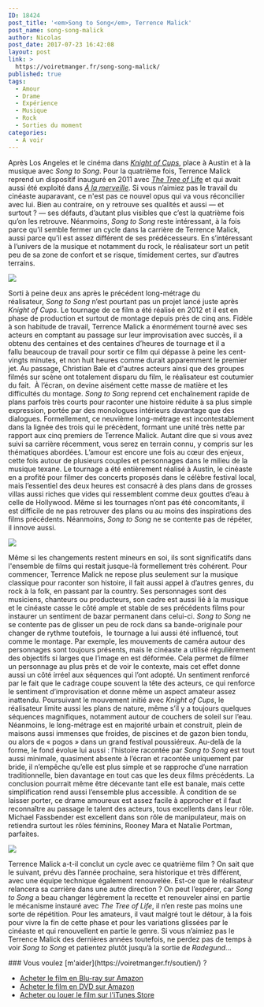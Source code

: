 ```yaml
---
ID: 18424
post_title: '<em>Song to Song</em>, Terrence Malick'
post_name: song-song-malick
author: Nicolas
post_date: 2017-07-23 16:42:08
layout: post
link: >
  https://voiretmanger.fr/song-song-malick/
published: true
tags:
  - Amour
  - Drame
  - Expérience
  - Musique
  - Rock
  - Sorties du moment
categories:
  - À voir
---
```


<p>Après Los Angeles et le cinéma dans <a href="https://voiretmanger.fr/knight-cups-malick/"><em>Knight of Cups</em></a>, place à Austin et à la musique avec <em>Song to Song</em>. Pour la quatrième fois, Terrence Malick reprend un dispositif inauguré en 2011 avec <a href="https://voiretmanger.fr/tree-of-life-malick/"><em>The Tree of</em> Life<em></em></a> et qui avait aussi été exploité dans <a href="https://voiretmanger.fr/a-la-merveille-malick/"><em>À la merveille</em></a>. Si vous n’aimiez pas le travail du cinéaste auparavant, ce n&#x27;est pas ce nouvel opus qui va vous réconcilier avec lui. Bien au contraire, on y retrouve ses qualités et aussi — et surtout ? — ses défauts, d’autant plus visibles que c’est la quatrième fois qu’on les retrouve. Néanmoins, <em>Song to Song</em> reste intéressant, à la fois parce qu’il semble fermer un cycle dans la carrière de Terrence Malick, aussi parce qu’il est assez différent de ses prédécesseurs. En s’intéressant à l’univers de la musique et notamment du rock, le réalisateur sort un petit peu de sa zone de confort et se risque, timidement certes, sur d’autres terrains. </p>



<a href="https://fr.wikipedia.org/wiki/Song_to_Song"><img src="https://voiretmanger.fr/wp-content/uploads/2017/07/song-to-song-malick.jpg"/></a>



<p>Sorti à peine deux ans après le précédent long-métrage du réalisateur, <em>Song to Song</em> n’est pourtant pas un projet lancé juste après <em>Knight of Cups</em>. Le tournage de ce film a été réalisé en 2012 et il est en phase de production et surtout de montage depuis près de cinq ans. Fidèle à son habitude de travail, Terrence Malick a énormément tourné avec ses acteurs en comptant au passage sur leur improvisation avec succès, il a obtenu des centaines et des centaines d’heures de tournage et il a fallu beaucoup de travail pour sortir ce film qui dépasse à peine les cent-vingts minutes, et non huit heures comme durait apparemment le premier jet. Au passage, Christian Bale et d&#x27;autres acteurs ainsi que des groupes filmés sur scène ont totalement disparu du film, le réalisateur est coutumier du fait.  À l’écran, on devine aisément cette masse de matière et les difficultés du montage. <em>Song to Song</em> reprend cet enchaînement rapide de plans parfois très courts pour raconter une histoire réduite à sa plus simple expression, portée par des monologues intérieurs davantage que des dialogues. Formellement, ce neuvième long-métrage est incontestablement dans la lignée des trois qui le précèdent, formant une unité très nette par rapport aux cinq premiers de Terrence Malick. Autant dire que si vous avez suivi sa carrière récemment, vous serez en terrain connu, y compris sur les thématiques abordées. L’amour est encore une fois au cœur des enjeux, cette fois autour de plusieurs couples et personnages dans le milieu de la musique texane. Le tournage a été entièrement réalisé à Austin, le cinéaste en a profité pour filmer des concerts proposés dans le célèbre festival local, mais l’essentiel des deux heures est consacré à des plans dans de grosses villas aussi riches que vides qui ressemblent comme deux gouttes d’eau à celle de Hollywood. Même si les tournages n’ont pas été concomitants, il est difficile de ne pas retrouver des plans ou au moins des inspirations des films précédents. Néanmoins, <em>﻿Song to Song</em>﻿ ne se contente pas de répéter, il innove aussi.</p>



<img src="https://voiretmanger.fr/wp-content/uploads/2017/07/song-to-song-ryan-gosling-michael-fassbender-15-36-13-101.jpg" />



<p>Même si les changements restent mineurs en soi, ils sont significatifs dans l&#x27;ensemble de films qui restait jusque-là formellement très cohérent. Pour commencer, Terrence Malick ne repose plus seulement sur la musique classique pour raconter son histoire, il fait aussi appel à d’autres genres, du rock à la folk, en passant par la country. Ses personnages sont des musiciens, chanteurs ou producteurs, son cadre est aussi lié à la musique et le cinéaste casse le côté ample et stable de ses précédents films pour instaurer un sentiment de bazar permanent dans celui-ci. <em>Song to Song</em> ne se contente pas de glisser un peu de rock dans sa bande-originale pour changer de rythme toutefois,  le tournage a lui aussi été influencé, tout comme le montage. Par exemple, les mouvements de caméra autour des personnages sont toujours présents, mais le cinéaste a utilisé régulièrement des objectifs si larges que l’image en est déformée. Cela permet de filmer un personnage au plus près et de voir le contexte, mais cet effet donne aussi un côté irréel aux séquences qui l’ont adopté. Un sentiment renforcé par le fait que le cadrage coupe souvent la tête des acteurs, ce qui renforce le sentiment d’improvisation et donne même un aspect amateur assez inattendu.  Poursuivant le mouvement initié avec <em>Knight of Cups</em>, le réalisateur limite aussi les plans de nature, même s’il y a toujours quelques séquences magnifiques, notamment autour de couchers de soleil sur l’eau. Néanmoins, le long-métrage est en majorité urbain et construit, plein de maisons aussi immenses que froides, de piscines et de gazon bien tondu, ou alors de « pogos » dans un grand festival poussiéreux. Au-delà de la forme, le fond évolue lui aussi : l’histoire racontée par <em>Song to Song</em> est tout aussi minimale, quasiment absente à l’écran et racontée uniquement par bride, il n’empêche qu’elle est plus simple et se rapproche d’une narration traditionnelle, bien davantage en tout cas que les deux films précédents. La conclusion pourrait même être décevante tant elle est banale, mais cette simplification rend aussi l’ensemble plus accessible. À condition de se laisser porter, ce drame amoureux est assez facile à approcher et il faut reconnaître au passage le talent des acteurs, tous excellents dans leur rôle. Michael Fassbender est excellent dans son rôle de manipulateur, mais on retiendra surtout les rôles féminins, Rooney Mara et Natalie Portman, parfaites.</p>



<img src="https://voiretmanger.fr/wp-content/uploads/2017/07/song-to-song-ryan-gosling-rooney-mara.jpg" />



<p>Terrence Malick a-t-il conclut un cycle avec ce quatrième film ? On sait que le suivant, prévu dès l’année prochaine, sera historique et très différent, avec une équipe technique également renouvelée. Est-ce que le réalisateur relancera sa carrière dans une autre direction ? On peut l’espérer, car <em>Song to Song</em> a beau changer légèrement la recette et renouveler ainsi en partie le mécanisme instauré avec <em>The Tree of Life</em>, il n’en reste pas moins une sorte de répétition. Pour les amateurs, il vaut malgré tout le détour, à la fois pour vivre la fin de cette phase et pour les variations glissées par le cinéaste et qui renouvellent en partie le genre. Si vous n’aimiez pas le Terrence Malick des dernières années toutefois, ne perdez pas de temps à voir <em>Song to Song</em> et patientez plutôt jusqu’à la sortie de <em>Radegund</em>…</p>


<div class="amazon" markdown="1">
### Vous voulez [m'aider](https://voiretmanger.fr/soutien/) ?

- [Acheter le film en Blu-ray sur Amazon](http://amzn.to/2CziShi)
- [Acheter le film en DVD sur Amazon](http://amzn.to/2CNOfZU)
- [Acheter ou louer le film sur l'iTunes Store](https://itunes.apple.com/fr/movie/song-to-song/id1304793766)
</div>